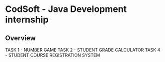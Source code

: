# CodSoft - Java Development internship

## Overview
TASK 1 - NUMBER GAME
TASK 2 - STUDENT GRADE CALCULATOR
TASK 4 - STUDENT COURSE REGISTRATION SYSTEM
